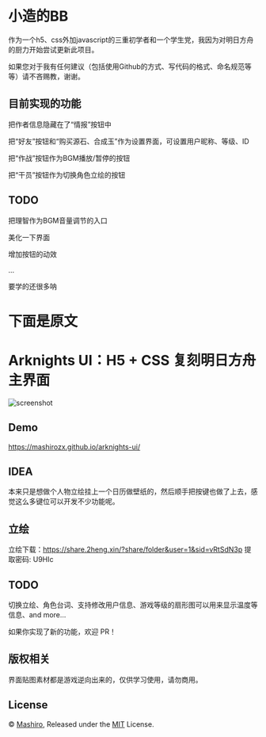 # 小造的BB
作为一个h5、css外加javascript的三重初学者和一个学生党，我因为对明日方舟的厨力开始尝试更新此项目。

如果您对于我有任何建议（包括使用Github的方式、写代码的格式、命名规范等等）请不吝赐教，谢谢。

## 目前实现的功能

把作者信息隐藏在了“情报”按钮中

把“好友”按钮和“购买源石、合成玉”作为设置界面，可设置用户昵称、等级、ID

把“作战”按钮作为BGM播放/暂停的按钮

把“干员”按钮作为切换角色立绘的按钮

## TODO

把理智作为BGM音量调节的入口

美化一下界面

增加按钮的动效

...

要学的还很多呐

# 下面是原文
# Arknights UI：H5 + CSS 复刻明日方舟主界面
![screenshot](screenshot.png)

## Demo
<https://mashirozx.github.io/arknights-ui/>

## IDEA
本来只是想做个人物立绘挂上一个日历做壁纸的，然后顺手把按键也做了上去，感觉这么多键位可以开发不少功能呢。

## 立绘
立绘下载：<https://share.2heng.xin/?share/folder&user=1&sid=vRtSdN3p> 提取密码: U9HIc

## TODO
切换立绘、角色台词、支持修改用户信息、游戏等级的扇形图可以用来显示温度等信息、and more...

如果你实现了新的功能，欢迎 PR！

## 版权相关
界面贴图素材都是游戏逆向出来的，仅供学习使用，请勿商用。

## License
© [Mashiro](https://github.com/mashirozx/), Released under the [MIT](https://github.com/mashirozx/arknights-ui/blob/master/LICENSE) License.
